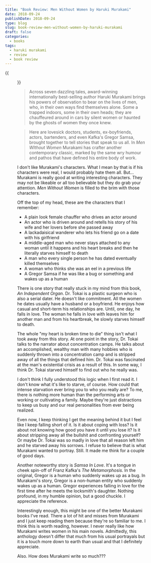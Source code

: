 ```yaml
---
title: "Book Review: Men Without Women by Haruki Murakami"
date: 2018-09-24
publishDate: 2018-09-24
type: blog
slug: book-review-men-without-women-by-haruki-murakami
draft: false
categories:
  - books
tags:
  - haruki murakami
  - review
  - book review
---
```


{{<figure src="https://res.cloudinary.com/dvozrk6m8/image/upload/v1537498034/men-without-women-haruki-murakami_gk8paa.png" title="Men Without Women by Haruki Murakami">}}

> Across seven dazzling tales, award-winning internationally best-selling author Haruki Murakami brings his powers of observation to bear on the lives of men, who, in their own ways find themselves alone. Some a trapped indoors, some in their own heads; they are chauffeured around in cars by silent women or haunted by the ghosts of women they once knew.

> Here are lovesick doctors, students, ex-boyfriends, actors, bartenders, and even Kafka's Gregor Samsa, brought together to tell stories that speak to us all. In *Men WIthout Women* Murakami has crafter another contemporary classic, marked by the same wry humour and pathos that have defined his entire body of work.

I don't like Murakami's characters. What I mean by that is if his characters were real, I would probably hate them all. But... Murakami is really good at writing interesting characters. They may not be likeable or all too believable but they do grab your attention. *Men Without Women* is filled to the brim with those characters.

Off the top of my head, these are the characters that I remember:

* A plain look female chauffer who drives an actor around 
* An actor who is driven around and retells his story of his wife and her lovers before she passed away
* A lackadaisical wanderer who lets his friend go on a date with his girlfriend
* A middle-aged man who never stays attached to any woman until it happens and his heart breaks and then he literally starves himself to death
* A man who every single person he has dated eventually killed themselves
* A woman who thinks she was an eel in a previous life
* A Gregor Samsa if he was like a bug or something and wakes up as a human

There is one story that really stuck in my mind from this book, *An Independent Organ*. Dr. Tokai is a plastic surgeon who is also a serial dater. He doesn't like commitment. All the women he dates usually have a husband or a boyfriend. He enjoys how casual and short-term his relationships are. Until, one day, he falls in love. The woman he falls in love with leaves him for another man and from his heartbreak, he slowly starves himself to death.

The whole "my heart is broken time to die" thing isn't what I took away from this story. At one point in the story, Dr. Tokai talks to the narrator about concentration camps. He talks about an accomplished, wealthy man with many hobbies who is suddenly thrown into a concentration camp and is stripped away of all the things that defined him. Dr. Tokai was fascinated at the man's existential crisis as a result of this. In some way, I think Dr. Tokai starved himself to find out who he really was.

I don't think I fully understood this logic when I first read it. I don't know what it's like to starve, of course. How could that intense starvation ever bring you to who you really are? To me, there is nothing more human than the performing arts or working or cultivating a family. Maybe they're just distractions to keep us busy and our real personalities from ever being realized.

Even now, I keep thinking I get the meaning behind it but I feel like I keep falling short of it. Is it about coping with loss? Is it about not knowing how good you have it until you lose it? Is it about stripping away all the bullshit and confronting yourself? Or maybe Dr. Tokai was so madly in love that all reason left him and he starved away his sorrows. I refuse to believe that is what Murakami wanted to portray. Still. It made me think for a couple of good days.

Another noteworthy story is *Samsa In Love*. It's a tongue in cheek spin-off of Franz Kafka's *The Metamorphosis*. In the original, Gregor is a human who suddenly wakes up as a bug. In Murakami's story, Gregor is a non-human entity who suddenly wakes up as a human. Gregor experiences falling in love for the first time after he meets the locksmith's daughter. Nothing profound, in my humble opinion, but a good chuckle. I appreciate the reference.

Interestingly enough, this might be one of the better Murakami books I've read. There a lot of hit and misses from Murakami and I just keep reading them because they're so familiar to me. I think this is worth reading, however. I never really like how Murakami writes women in his main novels. Admittedly, this anthology doesn't differ that much from his usual portrayals but it is a touch more down to earth than usual and that I definitely appreciate.

Also. How does Murakami write so much???